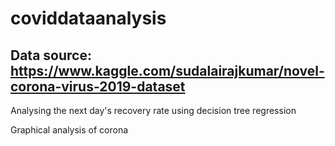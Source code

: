 # coviddataanalysis
Data source: https://www.kaggle.com/sudalairajkumar/novel-corona-virus-2019-dataset
-------------------------------------------------------------------------------------------------------------------------------------------
Analysing the next day's recovery rate using decision tree regression 

Graphical analysis of corona



